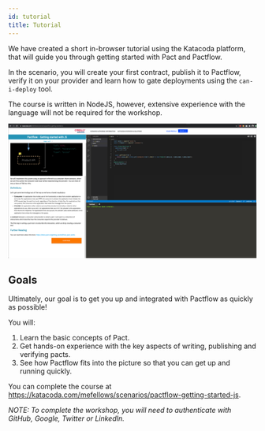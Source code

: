 ```yaml
---
id: tutorial
title: Tutorial
---
```



We have created a short in-browser tutorial using the Katacoda platform, that will guide you through getting started with Pact and Pactflow.

In the scenario, you will create your first contract, publish it to Pactflow, verify it on your provider and learn how to gate deployments using the `can-i-deploy` tool.

The course is written in NodeJS, however, extensive experience with the language will not be required for the workshop.

[![NodeJS Tutorial](assets/workshops/katacoda-screenshot.png)](https://katacoda.com/mefellows/scenarios/pactflow-getting-started-js)

## Goals

Ultimately, our goal is to get you up and integrated with Pactflow as quickly as possible!

You will:

1. Learn the basic concepts of Pact.
1. Get hands-on experience with the key aspects of writing, publishing and verifying pacts.
1. See how Pactflow fits into the picture so that you can get up and running quickly.

You can complete the course at https://katacoda.com/mefellows/scenarios/pactflow-getting-started-js.

_NOTE: To complete the workshop, you will need to authenticate with GitHub, Google, Twitter or LinkedIn._